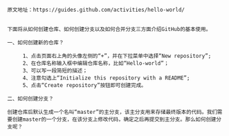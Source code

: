     原文地址：https://guides.github.com/activities/hello-world/


    下面将从如何创建仓库、如何创建分支以及如何合并分支三方面介绍GitHub的基本使用。

    一、如何创建新的仓库？

         1、点击页面右上角的头像左侧的“+”，并在下拉菜单中选择“New repository”;
         2、在仓库名称输入框中编辑仓库名称，比如“Hello-world”；
         3、可以写一段简短的描述；
         4、注意勾选上“Initialize this repository with a README”;
         5、点击“Create repository”按钮即可创建完成。
  
    二、如何创建分支？
  
    创建仓库后默认生成一个名叫“master”的主分支，该主分支用来存储最终版本的代码。我们需要创建master的一个分支，在该分支上修改代码，确定之后再提交到主分支。那么如何创建分支呢？
      
  
  
